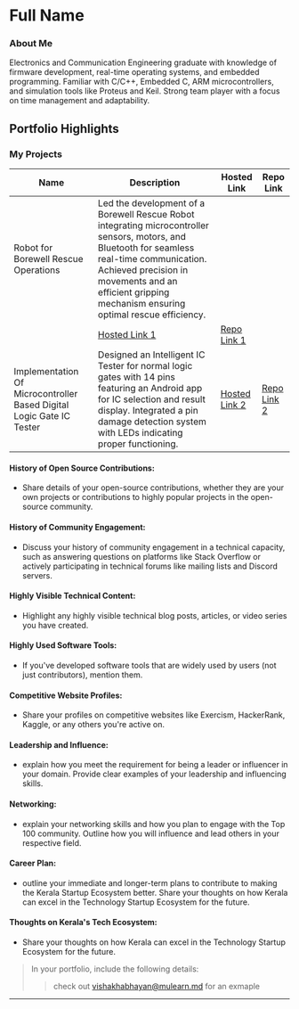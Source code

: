 # Full Name 

### About Me

Electronics and Communication Engineering graduate with knowledge of firmware development, real-time operating systems, and embedded programming. Familiar with C/C++, Embedded C, ARM microcontrollers, and simulation tools like Proteus and Keil. Strong team player with a focus on time management and adaptability.


## Portfolio Highlights

### My Projects

| Name                | Description                                                               | Hosted Link                              | Repo Link                                                      |
|---------------------|---------------------------------------------------------------------------|------------------------------------------|----------------------------------------------------------------|
| Robot for Borewell Rescue Operations  | Led the development of a Borewell Rescue Robot integrating microcontroller sensors, motors, and Bluetooth for seamless real-time communication. Achieved precision in movements and an efficient gripping mechanism ensuring optimal rescue efficiency.
                                             | [Hosted Link 1](https://example.com)    | [Repo Link 1](https://github.com/username/project1)             |
|Implementation Of Microcontroller Based Digital Logic Gate IC Tester | Designed an Intelligent IC Tester for normal logic gates with 14 pins featuring an Android app for IC selection and result display. Integrated a pin damage detection system with LEDs indicating proper functioning.                                              | [Hosted Link 2](https://example.com)    | [Repo Link 2](https://github.com/username/project2)             |



#### History of Open Source Contributions:

- Share details of your open-source contributions, whether they are your own projects or contributions to highly popular projects in the open-source community.

#### History of Community Engagement:

-  Discuss your history of community engagement in a technical capacity, such as answering questions on platforms like Stack Overflow or actively participating in technical forums like mailing lists and Discord servers.

#### Highly Visible Technical Content:

- Highlight any highly visible technical blog posts, articles, or video series you have created.

#### Highly Used Software Tools:

- If you've developed software tools that are widely used by users (not just contributors), mention them.

#### Competitive Website Profiles:

- Share your profiles on competitive websites like Exercism, HackerRank, Kaggle, or any others you're active on.

#### Leadership and Influence:

- explain how you meet the requirement for being a leader or influencer in your domain. Provide clear examples of your leadership and influencing skills.

#### Networking:

- explain your networking skills and how you plan to engage with the Top 100 community. Outline how you will influence and lead others in your respective field.

#### Career Plan:

- outline your immediate and longer-term plans to contribute to making the Kerala Startup Ecosystem better. Share your thoughts on how Kerala can excel in the Technology Startup Ecosystem for the future.

#### Thoughts on Kerala's Tech Ecosystem:

- Share your thoughts on how Kerala can excel in the Technology Startup Ecosystem for the future.


> In your portfolio, include the following details:
>> check out [vishakhabhayan@mulearn.md](./profile/vishakhabhayan@mulearn.md) for an exmaple

---

